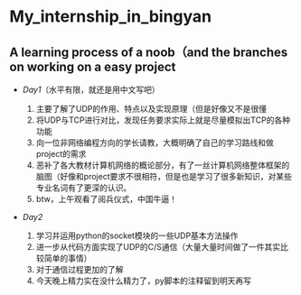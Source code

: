 # My_internship_in_bingyan
## A learning process of a noob（and the branches on working on a easy project
* *Day1*（水平有限，就还是用中文写吧）
  1. 主要了解了UDP的作用、特点以及实现原理（但是好像又不是很懂
  2. 将UDP与TCP进行对比，发现任务要求实际上就是尽量模拟出TCP的各种功能
  3. 向一位非网络编程方向的学长请教，大概明确了自己的学习路线和做project的需求
  4. 恶补了各大教材计算机网络的概论部分，有了一丝计算机网络整体框架的脑图（好像和project要求不很相符，但是也是学习了很多新知识，对某些专业名词有了更深的认识。
  5. btw，上午观看了阅兵仪式，中国牛逼！
  
* *Day2*
  1. 学习并运用python的socket模块的一些UDP基本方法操作
  2. 进一步从代码方面实现了UDP的C/S通信（大量大量时间做了一件其实比较简单的事情）
  3. 对于通信过程更加的了解
  4. 今天晚上精力实在没什么精力了，py脚本的注释留到明天再写
  

